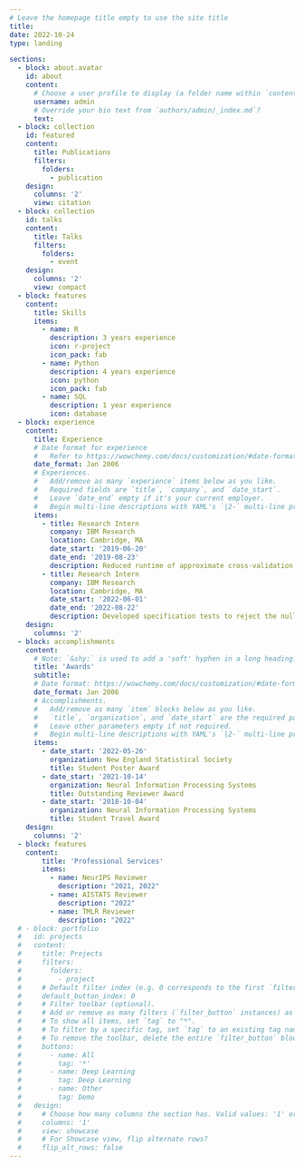 ```yaml
---
# Leave the homepage title empty to use the site title
title:
date: 2022-10-24
type: landing

sections:
  - block: about.avatar
    id: about
    content:
      # Choose a user profile to display (a folder name within `content/authors/`)
      username: admin
      # Override your bio text from `authors/admin/_index.md`?
      text:
  - block: collection
    id: featured
    content:
      title: Publications
      filters:
        folders:
          - publication
    design:
      columns: '2'
      view: citation
  - block: collection
    id: talks
    content:
      title: Talks
      filters:
        folders:
          - event
    design:
      columns: '2'
      view: compact
  - block: features
    content:
      title: Skills
      items:
        - name: R
          description: 3 years experience
          icon: r-project
          icon_pack: fab
        - name: Python
          description: 4 years experience
          icon: python
          icon_pack: fab
        - name: SQL
          description: 1 year experience
          icon: database
  - block: experience
    content:
      title: Experience
      # Date format for experience
      #   Refer to https://wowchemy.com/docs/customization/#date-format
      date_format: Jan 2006
      # Experiences.
      #   Add/remove as many `experience` items below as you like.
      #   Required fields are `title`, `company`, and `date_start`.
      #   Leave `date_end` empty if it's your current employer.
      #   Begin multi-line descriptions with YAML's `|2-` multi-line prefix.
      items:
        - title: Research Intern
          company: IBM Research
          location: Cambridge, MA
          date_start: '2019-06-20'
          date_end: '2019-08-23'
          description: Reduced runtime of approximate cross-validation for structured models including hidden Markov models and conditional random fields.
        - title: Research Intern
          company: IBM Research
          location: Cambridge, MA
          date_start: '2022-06-01'
          date_end: '2022-08-22'
          description: Developed specification tests to reject the null hypothesis that neural networks trained on clean image data are well-specified for corrupted image data.
    design:
      columns: '2'
  - block: accomplishments
    content:
      # Note: `&shy;` is used to add a 'soft' hyphen in a long heading.
      title: 'Awards'
      subtitle:
      # Date format: https://wowchemy.com/docs/customization/#date-format
      date_format: Jan 2006
      # Accomplishments.
      #   Add/remove as many `item` blocks below as you like.
      #   `title`, `organization`, and `date_start` are the required parameters.
      #   Leave other parameters empty if not required.
      #   Begin multi-line descriptions with YAML's `|2-` multi-line prefix.
      items:
        - date_start: '2022-05-26'
          organization: New England Statistical Society
          title: Student Poster Award
        - date_start: '2021-10-14'
          organization: Neural Information Processing Systems
          title: Outstanding Reviewer Award
        - date_start: '2018-10-04'
          organization: Neural Information Processing Systems
          title: Student Travel Award
    design:
      columns: '2'
  - block: features
    content:
        title: 'Professional Services'
        items:
          - name: NeurIPS Reviewer
            description: "2021, 2022"
          - name: AISTATS Reviewer
            description: "2022"
          - name: TMLR Reviewer
            description: "2022"
  # - block: portfolio
  #   id: projects
  #   content:
  #     title: Projects
  #     filters:
  #       folders:
  #         - project
  #     # Default filter index (e.g. 0 corresponds to the first `filter_button` instance below).
  #     default_button_index: 0
  #     # Filter toolbar (optional).
  #     # Add or remove as many filters (`filter_button` instances) as you like.
  #     # To show all items, set `tag` to "*".
  #     # To filter by a specific tag, set `tag` to an existing tag name.
  #     # To remove the toolbar, delete the entire `filter_button` block.
  #     buttons:
  #       - name: All
  #         tag: '*'
  #       - name: Deep Learning
  #         tag: Deep Learning
  #       - name: Other
  #         tag: Demo
  #   design:
  #     # Choose how many columns the section has. Valid values: '1' or '2'.
  #     columns: '1'
  #     view: showcase
  #     # For Showcase view, flip alternate rows?
  #     flip_alt_rows: false
---
```

